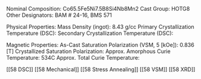 Nominal Composition: Co65.5Fe5Ni7.5B8Si4Nb8Mn2
Cast Group: HOTG8
Other Designators: BAM # 24-16, BMS 571
 
Physical Properties:
Mass Density (ingot): 8.43 g/cc
 Primary Crystallization Temperature (DSC):
Secondary Crystallization Temperature (DSC):

Magnetic Properties:
As-Cast Saturation Polarization (VSM, 5 [kOe]): 0.836 [T]
Crystallized Saturation Polarization: 
Approx. Amorphous Curie Temperature: 534C
Approx. Total Curie Temperature: 

[[58 DSC]]
[[58 Mechanical]]
[[58 Stress Annealing]]
[[58 VSM]]
[[58 XRD]]
